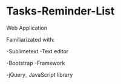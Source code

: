 # Tasks-Reminder-List

Web Application

Familiarizated with:

-Sublimetext -Text editor

-Bootstrap -Framework

-jQuery_ JavaScript library
